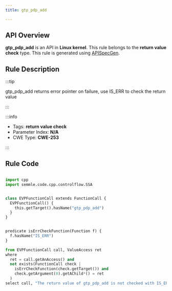 ```yaml
---
title: gtp_pdp_add

---
```



## API Overview
**gtp_pdp_add** is an API in **Linux kernel**. This rule belongs to the **return value check** type. This rule is generated using [APISpecGen](../../tools/APISpecGen).
## Rule Description

:::tip

gtp_pdp_add returns error pointer on failure, use IS_ERR to check the return value

:::

:::info

- Tags: **return value check**
- Parameter Index: **N/A**
- CWE Type: **CWE-253**

:::

## Rule Code
```python

import cpp
import semmle.code.cpp.controlflow.SSA


class EVPFunctionCall extends FunctionCall {
  EVPFunctionCall() {
    this.getTarget().hasName("gtp_pdp_add")
  }
}


predicate isErrCheckFunction(Function f) {
  f.hasName("IS_ERR") 
}

from EVPFunctionCall call, ValueAccess ret
where
  ret = call.getAnAccess() and
  not exists(FunctionCall check |
    isErrCheckFunction(check.getTarget()) and
    check.getArgument(0).getAChild*() = ret
  )
select call, "The return value of gtp_pdp_add is not checked with IS_ERR."
    
```